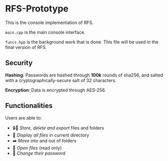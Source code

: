 # RFS-Prototype

This is the console implementation of RFS.

`main.cpp` is the main console interface.

`funcs.hpp` is the background work that is done. This file will be used in the final version of RFS.

## Security

**Hashing**: Passwords are hashed through __100k__ rounds of sha256, and salted with a cryptographically-secure salt of 32 characters.

**Encryption**: Data is encrypted through AES-256.

## Functionalities

Users are able to:

 - 🔒📁 *Store, delete and export* files and folders 
 - 🔎 *Display all files* in current directory 
 - ➡️ *Move* into and out of folders 
 - 📝 *Open files* (read only) 
 - 🔑 *Change their password* 
